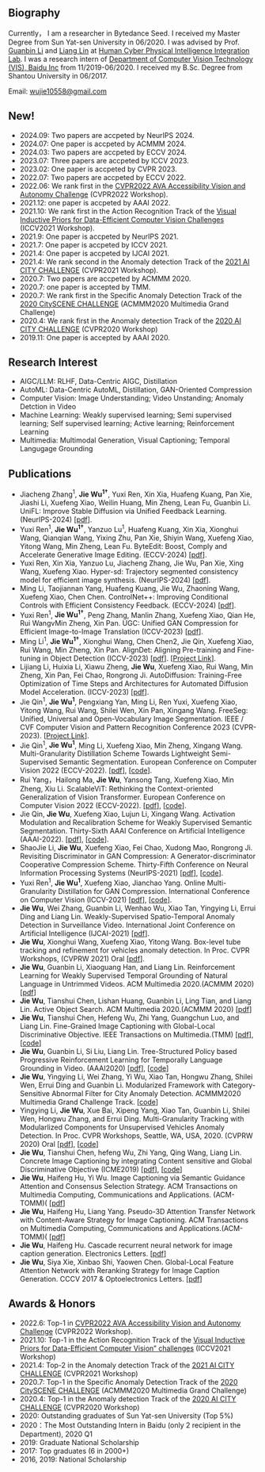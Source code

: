 ## Biography
Currently， I am a researcher in Bytedance Seed. I received my Master Degree from Sun Yat-sen University in 06/2020. I was advised by Prof. [Guanbin Li](http://guanbinli.com/) and [Liang Lin](http://www.linliang.net/) at [Human Cyber Physical Intelligence Integration Lab](http://www.sysu-hcp.net/home/). I was a research intern of [Department of Computer Vision Technology (VIS), Baidu Inc](http://research.baidu.com/Index) from 11/2019-06/2020. I received my B.Sc. Degree from Shantou University in 06/2017. 

Email: wujie10558@gmail.com


## New!
- 2024.09: Two papers are accpeted by NeurIPS 2024.
- 2024.07: One paper is accpeted by ACMMM 2024.
- 2024.03: Two papers are accpeted by ECCV 2024.
- 2023.07: Three papers are accpeted by ICCV 2023.
- 2023.02: One paper is accpeted by CVPR 2023.
- 2022.07: Two papers are accpeted by ECCV 2022.
- 2022.06: We rank first in the [CVPR2022 AVA Accessibility Vision and Autonomy Challenge](https://eval.ai/web/challenges/challenge-page/1690/leaderboard/4046) (CVPR2022 Workshop).
- 2021.12: one paper is accpeted by AAAI 2022.
- 2021.10: We rank first in the Action Recognition Track of the [Visual Inductive Priors for Data-Efficient Computer Vision Challenges](https://vipriors.github.io/challenges/) (ICCV2021 Workshop).
- 2021.9: One paper is accpeted by NeurIPS 2021.
- 2021.7: One paper is accpeted by ICCV 2021.
- 2021.4: One paper is accpeted by IJCAI 2021.
- 2021.4: We rank second in the Anomaly detection Track of the [2021 AI CITY CHALLENGE](https://www.aicitychallenge.org/) (CVPR2021 Workshop).
- 2020.7: Two papers are accpeted by ACMMM 2020.
- 2020.7: one paper is accepted by TMM.
- 2020.7: We rank first in the Specific Anomaly Detection Track of the [2020 CitySCENE CHALLENGE](https://cityscene.github.io/#/) (ACMMM2020 Multimedia Grand Challenge) 
- 2020.4: We rank first in the Anomaly detection Track of the [2020 AI CITY CHALLENGE](https://www.aicitychallenge.org/) (CVPR2020 Workshop) 
- 2019.11: One paper is accepted by AAAI 2020.

## Research Interest
- AIGC/LLM: RLHF, Data-Centric AIGC, Distillation
- AutoML: Data-Centric AutoML, Distillation, GAN-Oriented Compression  
- Computer Vision: Image Understanding; Video Unstanding; Anomaly Detction in Video
- Machine Learning: Weakly supervised learning; Semi supervised learning; Self supervised learning; Active learning; Reinforcement Learning
- Multimedia: Multimodal Generation, Visual Captioning; Temporal Langugage Grounding

## Publications
- Jiacheng Zhang<sup>1</sup>, **Jie Wu<sup>1†</sup>**, Yuxi Ren, Xin Xia, Huafeng Kuang, Pan Xie, Jiashi Li, Xuefeng Xiao, Weilin Huang, Min Zheng, Lean Fu, Guanbin Li. UniFL: Improve Stable Diffusion via Unified Feedback Learning. (NeurIPS-2024) [[pdf](https://arxiv.org/pdf/2404.05595)].
- Yuxi Ren<sup>1</sup>, **Jie Wu<sup>1†</sup>**, Yanzuo Lu<sup>1</sup>, Huafeng Kuang, Xin Xia, Xionghui Wang, Qianqian Wang, Yixing Zhu, Pan Xie, Shiyin Wang, Xuefeng Xiao, Yitong Wang, Min Zheng, Lean Fu. ByteEdit: Boost, Comply and Accelerate Generative Image Editing. (ECCV-2024) [[pdf](https://arxiv.org/pdf/2404.04860)].
- Yuxi Ren, Xin Xia, Yanzuo Lu, Jiacheng Zhang, Jie Wu, Pan Xie, Xing Wang, Xuefeng Xiao. Hyper-sd: Trajectory segmented consistency model for efficient image synthesis. (NeurIPS-2024) [[pdf](https://arxiv.org/pdf/2404.13686)].
- Ming Li, Taojiannan Yang, Huafeng Kuang, Jie Wu, Zhaoning Wang, Xuefeng Xiao, Chen Chen. ControlNet++: Improving Conditional Controls with Efficient Consistency Feedback. (ECCV-2024) [[pdf](https://arxiv.org/pdf/2404.07987)].
- Yuxi Ren<sup>1</sup>, **Jie Wu<sup>1†</sup>**, Peng Zhang, Manlin Zhang, Xuefeng Xiao, Qian He, Rui WangvMin Zheng, Xin Pan. UGC: Unified GAN Compression for Efficient Image-to-Image Translation (ICCV-2023) [[pdf](https://openaccess.thecvf.com/content/ICCV2023/papers/Ren_UGC_Unified_GAN_Compression_for_Efficient_Image-to-Image_Translation_ICCV_2023_paper.pdf)].
- Ming Li<sup>1</sup>, **Jie Wu<sup>1†</sup>**, Xionghui Wang, Chen Chen2, Jie Qin, Xuefeng Xiao, Rui Wang, Min Zheng, Xin Pan. AlignDet: Aligning Pre-training and Fine-tuning in Object Detection (ICCV-2023) [[pdf](https://openaccess.thecvf.com/content/ICCV2023/papers/Li_AlignDet_Aligning_Pre-training_and_Fine-tuning_in_Object_Detection_ICCV_2023_paper.pdf)]. [[Project Link](https://liming-ai.github.io/AlignDet/)].  
- Lijiang Li, Huixia Li, Xiawu Zheng, **Jie Wu**, Xuefeng Xiao, Rui Wang, Min Zheng, Xin Pan, Fei Chao, Rongrong Ji. AutoDiffusion: Training-Free Optimization of Time Steps and Architectures for Automated Diffusion Model Acceleration. (ICCV-2023) [[pdf](https://openaccess.thecvf.com/content/ICCV2023/papers/Li_AutoDiffusion_Training-Free_Optimization_of_Time_Steps_and_Architectures_for_Automated_ICCV_2023_paper.pdf)].
- Jie Qin<sup>1</sup>, **Jie Wu<sup>1</sup>**, Pengxiang Yan, Ming Li, Ren Yuxi, Xuefeng Xiao, Yitong Wang, Rui Wang, Shilei Wen, Xin Pan, Xingang Wang. FreeSeg: Unified, Universal and Open-Vocabulary Image Segmentation. IEEE / CVF Computer Vision and Pattern Recognition Conference 2023 (CVPR-2023). [[Project Link](https://freeseg.github.io/)].  
- Jie Qin<sup>1</sup>, **Jie Wu<sup>1</sup>**, Ming Li, Xuefeng Xiao, Min Zheng, Xingang Wang. Multi-Granularity Distillation Scheme Towards Lightweight Semi-Supervised Semantic Segmentation. European Conference on Computer Vision 2022 (ECCV-2022).  [[pdf](https://arxiv.org/pdf/2208.10169.pdf)], [[code](https://github.com/JayQine/MGD-SSSS)].  
- Rui Yang，Hailong Ma, **Jie Wu**, Yansong Tang, Xuefeng Xiao, Min Zheng, Xiu Li. ScalableViT: Rethinking the Context-oriented Generalization of Vision Transformer. European Conference on Computer Vision 2022 (ECCV-2022). [[pdf](https://arxiv.org/pdf/2203.10790.pdf)], [[code](https://github.com/Yangr116/ScalableViT)].
- Jie Qin, **Jie Wu**, Xuefeng Xiao, Lujun Li, Xingang Wang. Activation Modulation and Recalibration Scheme for Weakly Supervised Semantic Segmentation. Thirty-Sixth AAAI Conference on Artificial Intelligence (AAAI-2022). [[pdf](https://www.aaai.org/AAAI22Papers/AAAI-4538.JieQ.pdf)], [[code](https://github.com/JayQine/AMR)].  
- ShaoJie Li, **Jie Wu**, Xuefeng Xiao, Fei Chao, Xudong Mao, Rongrong Ji. Revisiting Discriminator in GAN Compression: A Generator-discriminator Cooperative Compression Scheme. Thirty-Fifth Conference on Neural Information Processing Systems (NeurIPS-2021) [[pdf](https://openreview.net/pdf?id=79xCSCP6qs)], [[code](https://github.com/SJLeo/GCC)].
- Yuxi Ren<sup>1</sup>, **Jie Wu<sup>1</sup>**, Xuefeng Xiao, Jianchao Yang. Online Multi-Granularity Distillation for GAN Compression. International Conference on Computer Vision (ICCV-2021) [[pdf](https://openaccess.thecvf.com/content/ICCV2021/papers/Ren_Online_Multi-Granularity_Distillation_for_GAN_Compression_ICCV_2021_paper.pdf)], [[code](https://github.com/bytedance/OMGD )]. 
- **Jie Wu**, Wei Zhang, Guanbin Li, Wenhao Wu, Xiao Tan, Yingying Li, Errui Ding and Liang Lin. Weakly-Supervised Spatio-Temporal Anomaly Detection in Surveillance Video. International Joint Conference on Artificial Intelligence (IJCAI-2021) [[pdf](https://arxiv.org/pdf/2108.03825.pdf)].
- **Jie Wu**, Xionghui Wang, Xuefeng Xiao, Yitong Wang. Box-level tube tracking and refinement for vehicles anomaly detection. In Proc. CVPR Workshops, (CVPRW 2021) Oral [[pdf](https://openaccess.thecvf.com/content/CVPR2021W/AICity/papers/Wu_Box-Level_Tube_Tracking_and_Refinement_for_Vehicles_Anomaly_Detection_CVPRW_2021_paper.pdf)].
- **Jie Wu**, Guanbin Li, Xiaoguang Han, and Liang Lin. Reinforcement Learning for Weakly Supervised Temporal Grounding of Natural Language in Untrimmed Videos. ACM Multimedia 2020.(ACMMM 2020)[[pdf](https://arxiv.org/pdf/2009.08614)]
- **Jie Wu**, Tianshui Chen, Lishan Huang, Guanbin Li, Ling Tian, and Liang Lin. Active Object Search. ACM Multimedia 2020.(ACMMM 2020) [[pdf](https://arxiv.org/abs/2008.00923)]
- **Jie Wu**, Tianshui Chen, Hefeng Wu, Zhi Yang, Guangchun Luo, and Liang Lin. Fine-Grained Image Captioning with Global-Local Discriminative Objective. IEEE Transactions on Multimedia.(TMM) [[pdf](https://arxiv.org/pdf/2007.10662.pdf)], [[code](https://github.com/WuJie1010/Fine-Grained-Image-Captioning)]
- **Jie Wu**, Guanbin Li, Si Liu, Liang Lin. Tree-Structured Policy based Progressive Reinforcement Learning for Temporally Language Grounding in Video. (AAAI2020) [[pdf](https://arxiv.org/pdf/2001.06680.pdf)], [[code](https://github.com/WuJie1010/TSP-PRL)]
- **Jie Wu**, Yingying Li, Wei Zhang, Yi Wu, Xiao Tan, Hongwu Zhang, Shilei Wen, Errui Ding and Guanbin Li. Modularized Framework with Category-Sensitive Abnormal Filter for City Anomaly Detection. ACMMM2020 Multimedia Grand Challenge Track. [[code](https://github.com/WuJie1010/CitySCENE2020-Anomaly-Detection)]
- Yingying Li, **Jie Wu**, Xue Bai, Xipeng Yang, Xiao Tan, Guanbin Li, Shilei Wen, Hongwu Zhang, and Errui Ding.
Multi-Granularity Tracking with Modularlized Components for Unsupervised Vehicles Anomaly Detection. In Proc. CVPR
Workshops, Seattle, WA, USA, 2020. (CVPRW 2020) Oral [[pdf](http://openaccess.thecvf.com/content_CVPRW_2020/papers/w35/Li_Multi-Granularity_Tracking_With_Modularlized_Components_for_Unsupervised_Vehicles_Anomaly_Detection_CVPRW_2020_paper.pdf)], [[code](https://github.com/WuJie1010/AICity2020-Anomaly-Detection)]
- **Jie Wu**, Tianshui Chen, hefeng Wu, Zhi Yang, Qing Wang, Liang Lin. Concrete Image Captioning by integrating Content sensitive and Global Discriminative Objective (ICME2019) [[pdf](https://ieeexplore.ieee.org/abstract/document/8784830)], [[code](https://github.com/WuJie1010/Fine-Grained-Image-Captioning)]
- **Jie Wu**, Haifeng Hu, Yi Wu. Image Captioning via Semantic Guidance Attention and Consensus Selection Strategy. ACM Transactions on Multimedia Computing, Communications and Applications. (ACM-TOMM)( [[pdf](https://dl.acm.org/doi/abs/10.1145/3271485)]
- **Jie Wu**, Haifeng Hu, Liang Yang. Pseudo-3D Attention Transfer Network with Content-Aware Strategy for Image Captioning. ACM Transactions on Multimedia Computing, Communications and Applications.(ACM-TOMM)( [[pdf](https://dl.acm.org/doi/abs/10.1145/3336495)]
- **Jie Wu**, Haifeng Hu. Cascade recurrent neural network for image caption generation. Electronics Letters. [[pdf](https://digital-library.theiet.org/content/journals/10.1049/el.2017.3159)]
- **Jie Wu**, Siya Xie, Xinbao Shi, Yaowen Chen. Global-Local Feature Attention Network with Reranking Strategy for Image Caption Generation. CCCV 2017 &  Optoelectronics Letters. [[pdf](https://link.springer.com/chapter/10.1007/978-981-10-7299-4_13)]


## Awards & Honors
- 2022.6: Top-1 in [CVPR2022 AVA Accessibility Vision and Autonomy Challenge](https://eval.ai/web/challenges/challenge-page/1690/leaderboard/4046) (CVPR2022 Workshop).
- 2021.10: Top-1 in the Action Recognition Track of the [Visual Inductive Priors for Data-Efficient Computer Vision” challenges](https://vipriors.github.io/challenges/) (ICCV2021 Workshop) 
- 2021.4: Top-2 in the Anomaly detection Track of the [2021 AI CITY CHALLENGE](https://www.aicitychallenge.org/) (CVPR2021 Workshop) 
- 2020.7: Top-1 in the Specific Anomaly Detection Track of the [2020 CitySCENE CHALLENGE](https://cityscene.github.io/#/) (ACMMM2020 Multimedia Grand Challenge) 
- 2020.4: Top-1 in the Anomaly detection Track of the [2020 AI CITY CHALLENGE](https://www.aicitychallenge.org/) (CVPR2020 Workshop) 
- 2020: Outstanding graduates of Sun Yat-sen University (Top 5%)
- 2020：The Most Outstanding Intern in Baidu (only 2 recipient in the Department), 2020 Q1
- 2019: Graduate National Scholarship
- 2017: Top graduates (6 in 2000+)   
- 2016, 2019: National Scholarship
